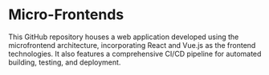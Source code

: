 # Micro-Frontends
This GitHub repository houses a web application developed using the microfrontend architecture, incorporating React and Vue.js as the frontend technologies. It also features a comprehensive CI/CD pipeline for automated building, testing, and deployment.
